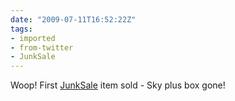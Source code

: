 ```yaml
---
date: "2009-07-11T16:52:22Z"
tags:
- imported
- from-twitter
- JunkSale
---
```

Woop\! First [JunkSale](/tags/junksale) item sold - Sky plus box gone\!
